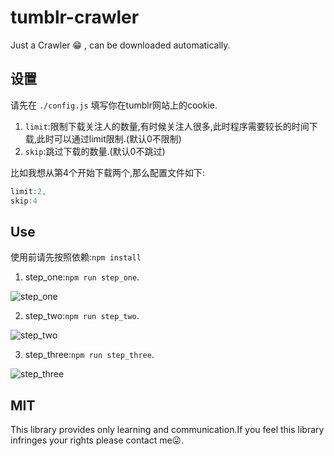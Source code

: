 # tumblr-crawler
Just a Crawler 😁 , can be downloaded automatically.

## 设置

请先在 `./config.js` 填写你在tumblr网站上的cookie.

1. `limit`:限制下载关注人的数量,有时候关注人很多,此时程序需要较长的时间下载,此时可以通过limit限制.(默认0不限制)
2. `skip`:跳过下载的数量.(默认0不跳过)

比如我想从第4个开始下载两个,那么配置文件如下:

```js
limit:2,
skip:4
```

## Use

使用前请先按照依赖:`npm install`

1. step_one:`npm run step_one`.

![step_one](https://github.com/zhouyuexie/tumblr-crawler/blob/master/picture/git1_Fotor.png)

2. step_two:`npm run step_two`.

![step_two](https://github.com/zhouyuexie/tumblr-crawler/blob/master/picture/git2_Fotor.png)

3. step_three:`npm run step_three`.

![step_three](https://github.com/zhouyuexie/tumblr-crawler/blob/master/picture/git3_Fotor.png)

## MIT

This library provides only learning and communication.If you feel this library infringes your rights please contact me😜.